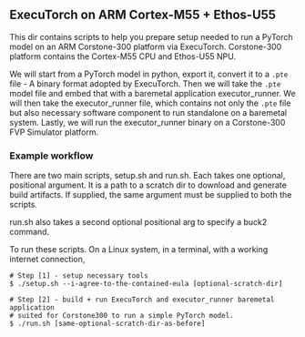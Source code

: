 ## ExecuTorch on ARM Cortex-M55 + Ethos-U55

This dir contains scripts to help you prepare setup needed to run a PyTorch
model on an ARM Corstone-300 platform via ExecuTorch. Corstone-300 platform
contains the Cortex-M55 CPU and Ethos-U55 NPU.

We will start from a PyTorch model in python, export it, convert it to a `.pte`
file - A binary format adopted by ExecuTorch. Then we will take the `.pte`
model file and embed that with a baremetal application executor_runner. We will
then take the executor_runner file, which contains not only the `.pte` file but
also necessary software component to run standalone on a baremetal system.
Lastly, we will run the executor_runner binary on a Corstone-300 FVP Simulator
platform.

### Example workflow

There are two main scripts, setup.sh and run.sh. Each takes one optional,
positional argument. It is a path to a scratch dir to download and generate
build artifacts. If supplied, the same argument must be supplied to both the scripts.

run.sh also takes a second optional positional arg to specify a buck2 command.

To run these scripts. On a Linux system, in a terminal, with a working internet connection,
```
# Step [1] - setup necessary tools
$ ./setup.sh --i-agree-to-the-contained-eula [optional-scratch-dir]

# Step [2] - build + run ExecuTorch and executor_runner baremetal application
# suited for Corstone300 to run a simple PyTorch model.
$ ./run.sh [same-optional-scratch-dir-as-before]
```
